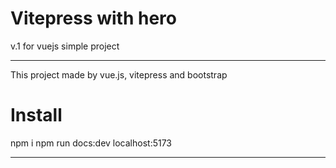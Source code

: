 # Vitepress with hero
v.1 for vuejs simple project

----
This project made by vue.js, vitepress and bootstrap

# Install

npm i
npm run docs:dev
localhost:5173

----
